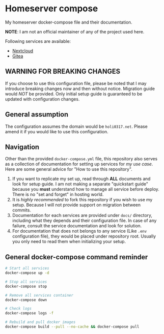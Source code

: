 # Homeserver compose
My homeserver docker-compose file and their documentation.

__NOTE__: I am not an official maintainer of any of the project used here.

Following services are available:
 - [Nextcloud](docs/nextcloud.md)
 - [Gitea](docs/gitea.md)

## WARNING FOR BREAKING CHANGES
If you choose to use this configuration file, please be noted that I may introduce breaking changes
now and then without notice. Migration guide would _NOT_ be provided. Only initial setup guide is guaranteed
to be updated with configuration changes.

## General assumption
The configuration assumes the domain would be `holi0317.net`. Please amend it if you would like to
use this configuration.

## Navigation
Other than the provided `docker-compose.yml` file, this repository also serves as a collection
of documentation for setting up services for _my use case_. Here are some general advice for
"How to use this repository".

 1. If you want to replicate my set up, read through __ALL__ documents and look for setup guide.
    I am not making a separate "quickstart guide" because you __must__ understand how to manage
    all service before deploy. There is no "set and forget" in hosting world.
 2. It is _highly recommended_ to fork this repository if you wish to use my setup. Because I will not provide
    support on migration between commits.
 3. Documentation for each services are provided under `docs/` directory, including what they depends and their
    configuration file. In case of any failure, consult the service documentation and look for solution.
 4. For documentation that does not belongs to any service (Like `.env` configuration file), they would be placed
    under repository root. Usually you only need to read them when initializing your setup.

## General docker-compose command reminder
```bash
# Start all services
docker-compose up -d

# Stop all services
docker-compose stop

# Remove all services container
docker-compose down

# Check logs
docker-compose logs -f

# Rebuild and pull docker images
docker-compose build --pull --no-cache && docker-compose pull
```
